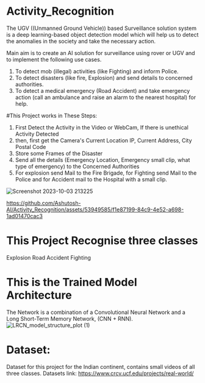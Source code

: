 # Activity_Recognition
The UGV ((Unmanned Ground Vehicle)) based Surveillance solution system is a deep learning-based object detection
model which will help us to detect the anomalies in the society and take the necessary
action.

Main aim is to create an AI solution for surveillance using rover or UGV and to
implement the following use cases.
1. To detect mob (illegal) activities (like Fighting) and inform Police.
2. To detect disasters (like fire, Explosion) and send details to concerned authorities.
3. To detect a medical emergency (Road Accident) and take emergency action (call an
   ambulance and raise an alarm to the nearest hospital) for help.

#This Project works in These Steps:
1. First Detect the Activity in the Video or WebCam, If there is unethical Activity Detected
2. then, first get the Camera's Current Location IP, Current Address, City Postal Code
3. Store some Frames of the Disaster
4. Send all the details (Emergency Location, Emergency small clip, what type of emergency) to the Concerned Authorities
5. For explosion send Mail to the Fire Brigade, for Fighting send Mail to the Police and for Accident mail to the Hospital with a small clip.


![Screenshot 2023-10-03 213225](https://github.com/Ashutosh-AI/Activity_Recognition/assets/53949585/7d8a9fea-fcf2-477e-88c4-0d1a87c3d77c)


https://github.com/Ashutosh-AI/Activity_Recognition/assets/53949585/f1e87199-84c9-4e52-a698-1ad01470cac3



# This Project Recognise three classes 
Explosion
Road Accident
Fighting

# This is the Trained Model Architecture

The Network is a combination of a Convolutional Neural Network and a Long Short-Term Memory Network, (CNN + RNN).
![LRCN_model_structure_plot (1)](https://github.com/Ashutosh-AI/Activity_Recognition/assets/53949585/1bb7e338-c387-4f33-9564-b6adbaf3150e)

# Dataset:
  Dataset for this project for the Indian continent, contains small videos of all three classes.
  Datasets link:
  https://www.crcv.ucf.edu/projects/real-world/
